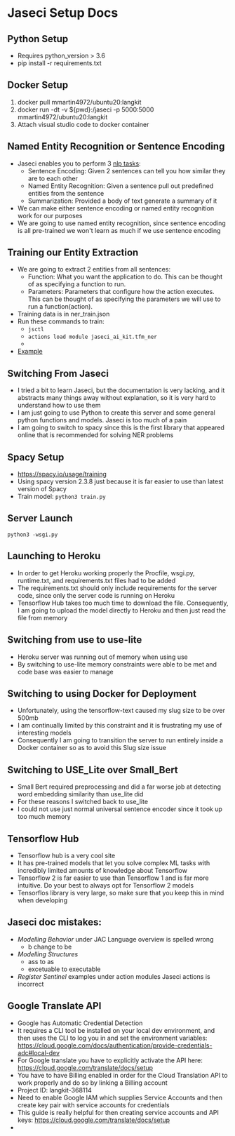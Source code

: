 # Jaseci Setup Docs

## Python Setup
- Requires python_version > 3.6
- pip install -r requirements.txt

## Docker Setup
1. docker pull mmartin4972/ubuntu20:langkit
2. docker run -dt -v ${pwd}:/jaseci -p 5000:5000 mmartin4972/ubuntu20:langkit
3. Attach visual studio code to docker container

## Named Entity Recognition or Sentence Encoding
- Jaseci enables you to perform 3 [nlp tasks](https://github.com/Jaseci-Labs/jaseci/blob/main/jaseci_ai_kit/README.md):
    - Sentence Encoding: Given 2 sentences can tell you how similar they are to each other
    - Named Entity Recognition: Given a sentence pull out predefined entities from the sentence
    - Summarization: Provided a body of text generate a summary of it
- We can make either sentence encoding or named entity recognition work for our purposes
- We are going to use named entity recognition, since sentence encoding is all pre-trained we won't learn as much if we use sentence encoding

## Training our Entity Extraction
- We are going to extract 2 entities from all sentences:
    - Function: What you want the application to do. This can be thought of as specifying a function to run.
    - Parameters: Parameters that configure how the action executes. This can be thought of as specifying the parameters we will use to run a function(action).
- Training data is in ner_train.json
- Run these commands to train:
    - ```jsctl```
    - ```actions load module jaseci_ai_kit.tfm_ner```
    - 
- [Example](https://github.com/Jaseci-Labs/jaseci/blob/main/examples/CanoniCAI/CCAI_codelab.md#train-an-entity-extraction-model)

## Switching From Jaseci
- I tried a bit to learn Jaseci, but the documentation is very lacking, and it abstracts many things away without explanation, so it is very hard to understand how to use them
- I am just going to use Python to create this server and some general python functions and models. Jaseci is too much of a pain
- I am going to switch to spacy since this is the first library that appeared online that is recommended for solving NER problems

## Spacy Setup
- https://spacy.io/usage/training
- Using spacy version 2.3.8 just because it is far easier to use than latest version of Spacy
- Train model: ```python3 train.py```

## Server Launch
```python3 -wsgi.py```

## Launching to Heroku
- In order to get Heroku working properly the Procfile, wsgi.py, runtime.txt, and requirements.txt files had to be added
- The requirements.txt should only include requirements for the server code, since only the server code is running on Heroku
- Tensorflow Hub takes too much time to download the file. Consequently, I am going to upload the model directly to Heroku and then just read the file from memory

## Switching from use to use-lite
- Heroku server was running out of memory when using use
- By switching to use-lite memory constraints were able to be met and code base was easier to manage

## Switching to using Docker for Deployment
- Unfortunately, using the tensorflow-text caused my slug size to be over 500mb
- I am continually limited by this constraint and it is frustrating my use of interesting models
- Consequently I am going to transition the server to run entirely inside a Docker container so as to avoid this Slug size issue

## Switching to USE_Lite over Small_Bert
- Small Bert required preprocessing and did a far worse job at detecting word embedding similarity than use_lite did
- For these reasons I switched back to use_lite
- I could not use just normal universal sentence encoder since it took up too much memory

## Tensorflow Hub
- Tensorflow hub is a very cool site
- It has pre-trained models that let you solve complex ML tasks with incredibly limited amounts of knowledge about Tensorflow
- Tensorflow 2 is far easier to use than Tensorflow 1 and is far more intuitive. Do your best to always opt for Tensorflow 2 models
- Tensorflos library is very large, so make sure that you keep this in mind when developing

## Jaseci doc mistakes:
- *Modelling Behavior* under JAC Language overview is spelled wrong
    - b change to be
- *Modelling Structures*
    - ass to as
    - excetuable to executable
- *Register Sentinel* examples under action modules Jaseci actions is incorrect

## Google Translate API
- Google has Automatic Credential Detection
- It requires a CLI tool be installed on your local dev environment, and then uses the CLI to log you in and set the environment variables: https://cloud.google.com/docs/authentication/provide-credentials-adc#local-dev
- For Google translate you have to explicitly activate the API here: https://cloud.google.com/translate/docs/setup
- You have to have Billing enabled in order for the Cloud Translation API to work properly and do so by linking a Billing account
- Project ID: langkit-368114
- Need to enable Google IAM which supplies Service Accounts and then create key pair with service accounts for credentials
- This guide is really helpful for then creating service accounts and API keys: https://cloud.google.com/translate/docs/setup
- 